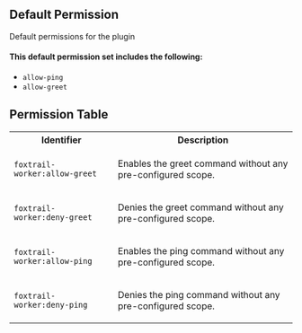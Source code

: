 ## Default Permission

Default permissions for the plugin

#### This default permission set includes the following:

- `allow-ping`
- `allow-greet`

## Permission Table

<table>
<tr>
<th>Identifier</th>
<th>Description</th>
</tr>


<tr>
<td>

`foxtrail-worker:allow-greet`

</td>
<td>

Enables the greet command without any pre-configured scope.

</td>
</tr>

<tr>
<td>

`foxtrail-worker:deny-greet`

</td>
<td>

Denies the greet command without any pre-configured scope.

</td>
</tr>

<tr>
<td>

`foxtrail-worker:allow-ping`

</td>
<td>

Enables the ping command without any pre-configured scope.

</td>
</tr>

<tr>
<td>

`foxtrail-worker:deny-ping`

</td>
<td>

Denies the ping command without any pre-configured scope.

</td>
</tr>
</table>
